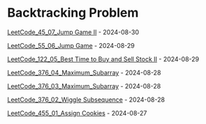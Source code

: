 # Backtracking Problem
[LeetCode_45_07_Jump Game II](https://github.com/EdwardShiung/LeetCode/blob/main/Top_Interview/Greedy/06_45_Jump_Game_II/06_45_Jump_Game_II_01.cpp) - 2024-08-30

[LeetCode_55_06_Jump Game](https://github.com/EdwardShiung/LeetCode/blob/main/Top_Interview/Greedy/05_55_Jump_Game/05_55_Jump_Game_01.cpp) - 2024-08-29

[LeetCode_122_05_Best Time to Buy and Sell Stock II](https://github.com/EdwardShiung/LeetCode/blob/main/Top_Interview/Greedy/04_122_Best_Time_to_Buy_and_Sell_Stock_II/04_122_Best_Time_to_Buy_and_Sell_Stock_II_01.cpp) - 2024-08-29

[LeetCode_376_04_Maximum_Subarray](https://github.com/EdwardShiung/LeetCode/blob/main/Top_Interview/Greedy/03_53_Maximum_Subarray/03_53_Maximum_Subarray_02.cpp) - 2024-08-28

[LeetCode_376_03_Maximum_Subarray](https://github.com/EdwardShiung/LeetCode/blob/main/Top_Interview/Greedy/03_53_Maximum_Subarray/03_53_Maximum_Subarray_01.cpp) - 2024-08-28

[LeetCode_376_02_Wiggle Subsequence](https://github.com/EdwardShiung/LeetCode/blob/main/Top_Interview/Greedy/02_376_Wiggle_Subsequence/02_376_Wiggle_Subsequence.cpp) - 2024-08-28

[LeetCode_455_01_Assign Cookies](https://github.com/EdwardShiung/LeetCode/blob/main/Top_Interview/Greedy/01_455_Assign_Cookies/01_455_Assign_Cookies.cpp) - 2024-08-27